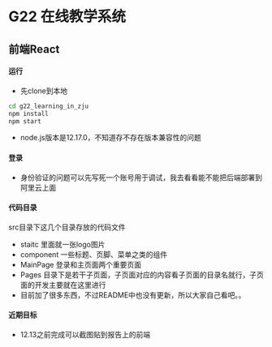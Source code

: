 # G22 在线教学系统

## 前端React

#### 运行

- 先clone到本地

```bash
cd g22_learning_in_zju
npm install
npm start
```

- node.js版本是12.17.0，不知道存不存在版本兼容性的问题

#### 登录

- 身份验证的问题可以先写死一个账号用于调试，我去看看能不能把后端部署到阿里云上面

#### 代码目录

src目录下这几个目录存放的代码文件

- staitc 里面就一张logo图片
- component 一些标题、页脚、菜单之类的组件
- MainPage 登录和主页面两个重要页面
- Pages 目录下是若干子页面，子页面对应的内容看子页面的目录名就行，子页面的开发主要就在这里进行
- 目前加了很多东西，不过README中也没有更新，所以大家自己看吧。。

#### 近期目标

- 12.13之前完成可以截图贴到报告上的前端
